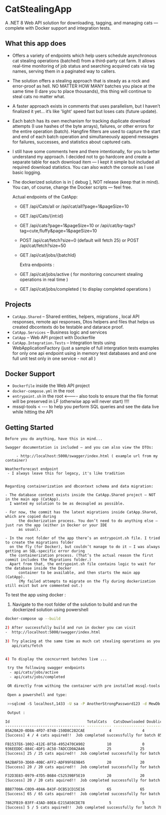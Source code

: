#  CatStealingApp

A .NET 8 Web API solution for downloading, tagging, and managing cats — complete with Docker support and integration tests.

## What this app does

- Offers a variety of endpoints which help users schedule asynchronous cat stealing operations (batched)
  from a third-party cat farm. It allows real-time monitoring of job status and searching acquired cats
  via tag names, serving them in a paginated way to callers.
  
- The solution offers a stealing approach that is steady as a rock and error-proof as hell. NO MATTER HOW MANY
  batches you place at the same time (I dare you to place thousands), this thing will continue to steal cats
  no matter what.

- A faster approach exists in comments that uses parallelism, but I haven’t finalized it yet… it’s like 'light' speed fast
  but loses cats (future update).

- Each batch has its own mechanism for tracking duplicate download attempts (I use hashes of the byte arrays), failures,
  or other errors for the entire operation (batch). Hangfire filters are used to capture the start and end of each batch operation
  and simultaneously append messages for failures, successes, and statistics about captured cats.


- I still have some comments here and there intentionally, for you to better understand my approach.
  I decided not to go hardcore and create a separate table for each download item — I kept it simple but
  included all required download statistics.
  You can also watch the console as I use basic logging.

- The dockerized solution is in [ debug ], NOT release (keep that in mind).
  You can, of course, change the Docker scripts — feel free.

  Actual endpoints of the CatApp:

	- GET /api/Cats/all  or /api/cat/all?page=1&pageSize=10

	- GET /api/Cats/{int:id}

	- GET /api/cats?page=1&pageSize=10 or /api/cat/by-tags?tag=cute,fluffy&page=1&pageSize=10 

	- POST /api/cat/fetch?size=0  (default will fetch 25)  or POST /api/cat/fetch?size=50
  
 	- GET /api/cat/jobs/{batchId}


        Extra endpoints :

	-  GET /api/cat/jobs/active    ( for monitoring concurrent stealing operations in real time )
	-  GET /api/cat/jobs/completed ( to display completed operations )




## Projects

- `CatApp.Shared` – Shared entities, helpers, migrations , local API responses, remote api responses, Dtos
   helpers and files that helps us created dbcontexts do be testable and datarace proof.
- `CatApp.Services` – Business logic and services
- `CatApp` – Web API project with Dockerfile
- `CatApp.Integration.Tests` – Integration tests using WebApplicationFactory
   (just a sample of full intergration tests examples for only one api endpoint using in memory test databases and
    and one full unit test only in one service  - not all )

## Docker Support

- `Dockerfile` inside the Web API project
- `docker-compose.yml` in the root
- `entrypoint.sh` in the root <---- also tools to ensure that the file format will be preserved in LF (otherwise app will never start) !!!!
-  mssql-tools < --- to help you perform SQL queries and see the data live while hitting the API


## Getting Started

	Before you do anything, have this in mind...

	Swagger documentation is included — and you can also view the DTOs:

         - http://localhost:5000/swagger/index.html ( example url from my container)

	WeatherForecast endpoint 
	 - I always leave this for legacy, it's like tradition


	Regarding containerization and dbcontext schema and data migration:

	- The database context exists inside the CatApp.Shared project — NOT in the main app (CatApp).
	  I wanted my solution to be as decoupled as possible.

	- For now, the commit has the latest migrations inside CatApp.Shared, which are copied during
          the dockerization process. You don’t need to do anything else — just run the app (either in Docker or your IDE
          as usual).

	- In the root folder of the app there’s an entrypoint.sh file. I tried to create the migrations folder
	  on the fly (for Docker), but couldn’t manage to do it — I was always getting an SQL-specific error during
	  the containerization process. (That’s the actual reason the first commit includes the Migrations folder.)
	  Apart from that, the entrypoint.sh file contains logic to wait for the database inside the Docker
          container to be available, and then starts the main app (CatApp).
          (My failed attempts to migrate on the fly during dockerization still exist but are commented out.)
	
	

To test the app using docker :
1) Navigate to the root folder of the solution to build and run the dockerized solution using powershell
```bash
docker-compose up --build

2) After successfully build and run in docker you can visit 
-  http://localhost:5000/swagger/index.html 

3) Try placing at the same time as much cat stealing operations as you want:
   api/cats/fetch    


4) To display the cocncurrent batches live ...

 try the following swagger endpoints
  - api/cats/jobs/active
  - api/cats/jobs/completed

 OR directly from withing the container with pre installed mssql-tools using powershell

 Open a powershell and type:

 >>sqlcmd -S localhost,1433 -U sa -P AnotherStrongPassword123 -d MewDb -Q "SELECT * FROM CatDownloadProgresses"

 Output :

Id                                   TotalCats   CatsDownloaded DoublicatesOccured ErrorsOccured StartedOn                                     CompletedOn                                   BatchFailures Status      Messages
------------------------------------ ----------- -------------- ------------------ ------------- --------------------------------------------- --------------------------------------------- ------------- ----------- ----------------------------------------------------------------------------------------------------------------------------------------------------------------------------------------------------------------------------------------------------------------
85A20A20-0D8A-4FD7-874B-150D8C282CAE           4              4                  0             0            2025-04-22 23:09:02.4692547 +00:00            2025-04-22 23:09:07.8977878 +00:00          NULL           0
[Success] 4 / 4 cats aquired!!  Job completed successfully for batch 85a20a20-0d8a-4fd7-874b-150d8c282cae at 04/22/2025 23:09:07 +00:00

FB1537E6-1002-412E-8F58-4952470CA902          10              0                  0             0            2025-04-22 23:01:27.5066667 +00:00                                          NULL             0           0 test
936EEDDC-884C-4DF1-AC58-7ADCCD0A2A46          25             25                  3             0            2025-04-22 23:10:03.7189278 +00:00            2025-04-22 23:10:43.2820748 +00:00          NULL           0
[Success] 25 / 25 cats aquired!!  Job completed successfully for batch 936eeddc-884c-4df1-ac58-7adccd0a2a46 at 04/22/2025 23:10:43 +00:00

9A2BAF59-3D60-40BC-AFF2-ADF99F6E9B45          20             20                  0             0            2025-04-22 23:09:00.4507174 +00:00            2025-04-22 23:09:32.2432449 +00:00          NULL           0
[Success] 20 / 20 cats aquired!!  Job completed successfully for batch 9a2baf59-3d60-40bc-aff2-adf99f6e9b45 at 04/22/2025 23:09:32 +00:00

F32D3E83-0979-47D5-B6B4-C52539BF5E19          20             20                  0             0            2025-04-22 23:08:57.9739198 +00:00            2025-04-22 23:09:30.2900406 +00:00          NULL           0
[Success] 20 / 20 cats aquired!!  Job completed successfully for batch f32d3e83-0979-47d5-b6b4-c52539bf5e19 at 04/22/2025 23:09:30 +00:00

BB87700A-C0D9-404A-B43F-DCB51CD15E16          65             65                 11             0            2025-04-22 23:09:05.8125968 +00:00            2025-04-22 23:10:43.0571447 +00:00          NULL           0
[Success] 65 / 65 cats aquired!!  Job completed successfully for batch bb87700a-c0d9-404a-b43f-dcb51cd15e16 at 04/22/2025 23:10:43 +00:00

7862FB19-B3FF-43AD-80EA-E215A50CDE78           5              5                  0             0            2025-04-22 23:10:00.2543490 +00:00            2025-04-22 23:10:11.3414001 +00:00          NULL           0
[Success] 5 / 5 cats aquired!!  Job completed successfully for batch 7862fb19-b3ff-43ad-80ea-e215a50cde78 at 04/22/2025 23:10:11 +00:00



